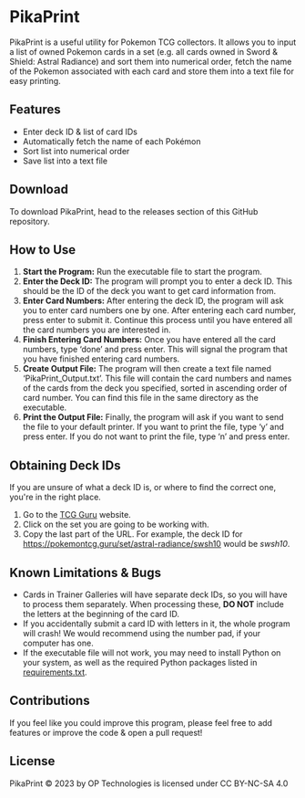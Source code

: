# PikaPrint
PikaPrint is a useful utility for Pokemon TCG collectors. It allows you to input a list of owned Pokemon cards in a set (e.g. all cards owned in Sword & Shield: Astral Radiance) and sort them into numerical order, fetch the name of the Pokemon associated with each card and store them into a text file for easy printing.

## Features
- Enter deck ID & list of card IDs
- Automatically fetch the name of each Pokémon
- Sort list into numerical order
- Save list into a text file

## Download
To download PikaPrint, head to the releases section of this GitHub repository.

## How to Use
1. **Start the Program:** Run the executable file to start the program.
2. **Enter the Deck ID:** The program will prompt you to enter a deck ID. This should be the ID of the deck you want to get card information from.
3. **Enter Card Numbers:** After entering the deck ID, the program will ask you to enter card numbers one by one. After entering each card number, press enter to submit it. Continue this process until you have entered all the card numbers you are interested in.
4. **Finish Entering Card Numbers:** Once you have entered all the card numbers, type ‘done’ and press enter. This will signal the program that you have finished entering card numbers.
5. **Create Output File:** The program will then create a text file named ‘PikaPrint_Output.txt’. This file will contain the card numbers and names of the cards from the deck you specified, sorted in ascending order of card number. You can find this file in the same directory as the executable.
6. **Print the Output File:** Finally, the program will ask if you want to send the file to your default printer. If you want to print the file, type ‘y’ and press enter. If you do not want to print the file, type ‘n’ and press enter.

## Obtaining Deck IDs
If you are unsure of what a deck ID is, or where to find the correct one, you're in the right place.
1. Go to the [TCG Guru](https://pokemontcg.guru/sets) website.
2. Click on the set you are going to be working with.
3. Copy the last part of the URL. For example, the deck ID for https://pokemontcg.guru/set/astral-radiance/swsh10 would be *swsh10*.

## Known Limitations & Bugs
- Cards in Trainer Galleries will have separate deck IDs, so you will have to process them separately. When processing these, **DO NOT** include the letters at the beginning of the card ID.
- If you accidentally submit a card ID with letters in it, the whole program will crash! We would recommend using the number pad, if your computer has one.
- If the executable file will not work, you may need to install Python on your system, as well as the required Python packages listed in [requirements.txt](https://github.com/OP-Technologies/PikaPrint/main/requirements.txt).

## Contributions
If you feel like you could improve this program, please feel free to add features or improve the code & open a pull request!

## License
PikaPrint © 2023 by OP Technologies is licensed under CC BY-NC-SA 4.0 